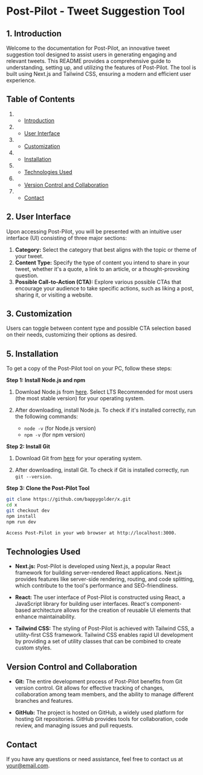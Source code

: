 # Post-Pilot - Tweet Suggestion Tool

<!-- ![Post-Pilot Logo](link_to_your_logo.png) -->

## 1. Introduction

Welcome to the documentation for Post-Pilot, an innovative tweet suggestion tool designed to assist users in generating engaging and relevant tweets. This README provides a comprehensive guide to understanding, setting up, and utilizing the features of Post-Pilot. The tool is built using Next.js and Tailwind CSS, ensuring a modern and efficient user experience.

<!-- ![Post-Pilot Screenshot](link_to_screenshot.png) -->

## Table of Contents

1. - [Introduction](#introduction)
3. - [User Interface](#user-interface)
4. - [Customization](#customization)
5. - [Installation](#installation)
6. - [Technologies Used](#technologies-used)
7. - [Version Control and Collaboration](#version-control-and-collaboration)
8. - [Contact](#contact)


## 2. User Interface

Upon accessing Post-Pilot, you will be presented with an intuitive user interface (UI) consisting of three major sections:

1. **Category:** Select the category that best aligns with the topic or theme of your tweet.
2. **Content Type:** Specify the type of content you intend to share in your tweet, whether it's a quote, a link to an article, or a thought-provoking question.
3. **Possible Call-to-Action (CTA):** Explore various possible CTAs that encourage your audience to take specific actions, such as liking a post, sharing it, or visiting a website.

## 3. Customization

Users can toggle between content type and possible CTA selection based on their needs, customizing their options as desired.

## 5. Installation

To get a copy of the Post-Pilot tool on your PC, follow these steps:

**Step 1: Install Node.js and npm**

1. Download Node.js from [here](https://nodejs.org/en/download/). Select LTS Recommended for most users (the most stable version) for your operating system.

2. After downloading, install Node.js. To check if it's installed correctly, run the following commands:
   - `node -v` (for Node.js version)
   - `npm -v` (for npm version)

**Step 2: Install Git**

1. Download Git from [here](https://git-scm.com/downloads) for your operating system.

2. After downloading, install Git. To check if Git is installed correctly, run `git --version`.

**Step 3: Clone the Post-Pilot Tool**

```bash
git clone https://github.com/bappygolder/x.git
cd x
git checkout dev
npm install
npm run dev

Access Post-Pilot in your web browser at http://localhost:3000.
```



## Technologies Used

- **Next.js:** Post-Pilot is developed using Next.js, a popular React framework for building server-rendered React applications. Next.js provides features like server-side rendering, routing, and code splitting, which contribute to the tool's performance and SEO-friendliness.

- **React:** The user interface of Post-Pilot is constructed using React, a JavaScript library for building user interfaces. React's component-based architecture allows for the creation of reusable UI elements that enhance maintainability.

- **Tailwind CSS:** The styling of Post-Pilot is achieved with Tailwind CSS, a utility-first CSS framework. Tailwind CSS enables rapid UI development by providing a set of utility classes that can be combined to create custom styles.

## Version Control and Collaboration

- **Git:** The entire development process of Post-Pilot benefits from Git version control. Git allows for effective tracking of changes, collaboration among team members, and the ability to manage different branches and features.

- **GitHub:** The project is hosted on GitHub, a widely used platform for hosting Git repositories. GitHub provides tools for collaboration, code review, and managing issues and pull requests.

## Contact

If you have any questions or need assistance, feel free to contact us at your@email.com.

